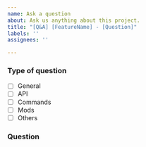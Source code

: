 ```yaml
---
name: Ask a question
about: Ask us anything about this project.
title: "[Q&A] [FeatureName] - [Question]"
labels: ''
assignees: ''

---
```


### Type of question
<!-- Select the type of the question that you're going to ask here. -->
- [ ] General
- [ ] API
- [ ] Commands
- [ ] Mods
- [ ] Others

### Question
<!-- Ask us a question here. Be descriptive as much as you can. -->
